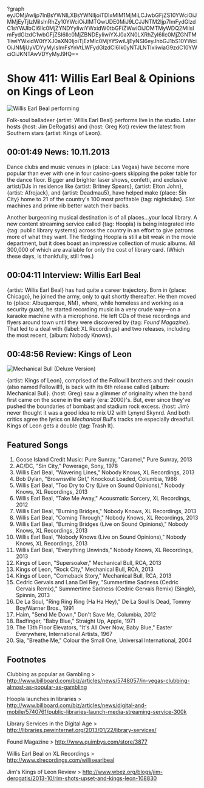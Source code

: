 ?graph eyJOMjAwIjp7InBsYWNlLXBsYWNlIjoiTDIxMlM1MjMiLCJwbGFjZS10YWciOiJMMjEyTjIzMiIsInRhZy10YWciOiJIMTQwUDE0MiJ9LCJJNTM2Ijp7ImFydGlzdC1sYWJlbCI6Ilc0MjZYNDYyIiwiYWxidW0tbGFiZWwiOiJOMTMyWDQ2MiIsImFydGlzdC1wbGFjZSI6Ilc0MjZBNDEyIiwiYXJ0aXN0LXRhZyI6Ilc0MjZGNTM1IiwiYWxidW0tYXJ0aXN0IjoiTjEzMlc0MjYifSwiUjEyNSI6eyJhbGJ1bS10YWciOiJNMjUyVDYyMyIsImFsYnVtLWFydGlzdCI6Ik0yNTJLNTIxIiwiaG9zdC10YWciOiJKNTAwVDYyMyJ9fQ==

# Show 411: Willis Earl Beal & Opinions on Kings of Leon

![Willis Earl Beal performing](http://static.soundopinions.org/images/2013/willisearlbeale.jpg)

Folk-soul balladeer {artist: Willis Earl Beal} performs live in the studio. Later hosts {host: Jim DeRogatis} and {host: Greg Kot} review the latest from Southern stars {artist: Kings of Leon}.


## 00:01:49 News: 10.11.2013
Dance clubs and music venues in {place: Las Vegas} have become more popular than ever with one in four casino-goers skipping the poker table for the dance floor. Bigger and brighter laser shows, confetti, and exclusive artist/DJs in residence like {artist: Britney Spears}, {artist: Elton John}, {artist: Afrojack}, and {artist: Deadmau5}, have helped make {place: Sin City} home to 21 of the country's 100 most profitable {tag: nightclubs}. Slot machines and prime rib better watch their backs.

Another burgeoning musical destination is of all places…your local library. A new content streaming service called {tag: Hoopla} is being integrated into {tag: public library systems} across the country in an effort to give patrons more of what they want. The fledgling Hoopla is still a bit weak in the movie department, but it does boast an impressive collection of music albums. All 300,000 of which are available for only the cost of library card. (Which these days, is thankfully, still free.)

## 00:04:11 Interview: Willis Earl Beal
{artist: Willis Earl Beal} has had quite a career trajectory. Born in {place: Chicago}, he joined the army, only to quit shortly thereafter. He then moved to {place: Albuquerque, NM}, where, while homeless and working as a security guard, he started recording music in a very crude way—on a karaoke machine with a microphone. He left CDs of these recordings and flyers around town until they were discovered by {tag: *Found Magazine*}. That led to a deal with {label: XL Recordings} and two releases, including the most recent, {album: Nobody Knows}.


## 00:48:56 Review: Kings of Leon
![Mechanical Bull (Deluxe Version)](http://is5.mzstatic.com/image/thumb/Music6/v4/fd/c7/48/fdc7486e-819e-71e5-675b-a804c6a3be19/source/600x600bb.jpg "1883403/681348105")

{artist: Kings of Leon}, comprised of the Followill brothers and their cousin (also named Followill!), is back with its 6th release called {album: Mechanical Bull}. {host: Greg} saw a glimmer of originality when the band first came on the scene in the early {era: 2000}'s. But, ever since they've pushed the boundaries of bombast and stadium rock excess. {host: Jim} never thought it was a good idea to mix U2 with Lynyrd Skynrd. And both critics agree the lyrics on *Mechanical Bull*'s tracks are especially dreadfull. Kings of Leon gets a double {tag: Trash It}.

## Featured Songs
1. Goose Island Credit Music: Pure Sunray, "Caramel," Pure Sunray, 2013
1. AC/DC, "Sin City," Powerage, Sony, 1978
1. Willis Earl Beal, "Wavering Lines," Nobody Knows, XL Recordings, 2013
1. Bob Dylan, "Brownsville Girl," Knockout Loaded, Columbia, 1986
1. Willis Earl Beal, "Too Dry to Cry (Live on Sound Opinions)," Nobody Knows, XL Recordings, 2013
1. Willis Earl Beal, "Take Me Away," Acousmatic Sorcery, XL Recordings, 2012
1. Willis Earl Beal, "Burning Bridges," Nobody Knows, XL Recordings, 2013
1. Willis Earl Beal, "Coming Through," Nobody Knows, XL Recordings, 2013
1. Willis Earl Beal, "Burning Bridges (Live on Sound Opinions)," Nobody Knows, XL Recordings, 2013
1. Willis Earl Beal, "Nobody Knows (Live on Sound Opinions)," Nobody Knows, XL Recordings, 2013
1. Willis Earl Beal, "Everything Unwinds," Nobody Knows, XL Recordings, 2013
1. Kings of Leon, "Supersoaker," Mechanical Bull, RCA, 2013
1. Kings of Leon, "Rock City," Mechanical Bull, RCA, 2013
1. Kings of Leon, "Comeback Story," Mechanical Bull, RCA, 2013
1. Cedric Gervais and Lana Del Rey, "Summertime Sadness (Cedric Gervais Remix)," Summertime Sadness (Cedric Gervais Remix) (Single), Spinnin, 2013
1. De La Soul, "Ring Ring Ring (Ha Ha Hey)," De La Soul Is Dead, Tommy Boy/Warner Bros., 1991
1. Haim, "Send Me Down," Don't Save Me, Columbia, 2012
1. Badfinger, "Baby Blue," Straight Up, Apple, 1971
1. The 13th Floor Elevators, "It's All Over Now, Baby Blue," Easter Everywhere, International Artists, 1967
1. Sia, "Breathe Me," Colour the Small One, Universal International, 2004


## Footnotes
Clubbing as popular as Gambling > http://www.billboard.com/biz/articles/news/5748057/in-vegas-clubbing-almost-as-popular-as-gambling

Hoopla launches in libraries > http://www.billboard.com/biz/articles/news/digital-and-mobile/5740761/public-libraries-launch-media-streaming-service-300k

Library Services in the Digital Age > http://libraries.pewinternet.org/2013/01/22/library-services/

Found Magazine > http://www.quimbys.com/store/3877

Willis Earl Beal on XL Recordings > http://www.xlrecordings.com/willisearlbeal

Jim's Kings of Leon Review > http://www.wbez.org/blogs/jim-derogatis/2013-10/rim-shots-upset-and-kings-leon-108830